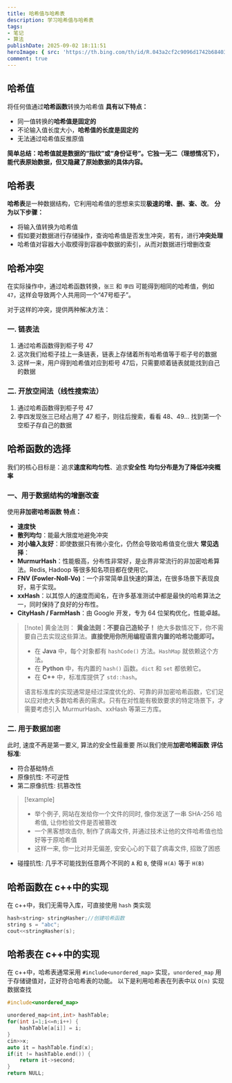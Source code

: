 ```yaml
---
title: 哈希值与哈希表
description: 学习哈希值与哈希表
tags:
- 笔记
- 算法
publishDate: 2025-09-02 18:11:51
heroImage: { src: 'https://th.bing.com/th/id/R.043a2cf2c9096d1742b6840347ef24db?rik=3gvXArgyxhvvOQ&riu=http%3a%2f%2fpic.baike.soso.com%2fp%2f20140127%2f20140127170337-1131872964.jpg&ehk=CTCzw36%2fa0tUeqFiGr9K%2btUfGd%2bpfnBQC441FicmFj0%3d&risl=&pid=ImgRaw&r=0', inferSize: true }
comment: true
---
```


## 哈希值
将任何值通过**哈希函数**转换为哈希值
**具有以下特点：**
- 同一值转换的**哈希值是固定的**
- 不论输入值长度大小，**哈希值的长度是固定的**
- 无法通过哈希值反推原值

**简单总结：哈希值就是数据的“指纹”或“身份证号”。它独一无二（理想情况下），能代表原始数据，但又隐藏了原始数据的具体内容。**
## 哈希表
**哈希表**是一种数据结构，它利用哈希值的思想来实现**极速的增、删、查、改**。
**分为以下步骤：**
- 将输入值转换为哈希值
- 假如要对数据进行存储操作，查询哈希值是否发生冲突，若有，进行**冲突处理**
- 哈希值对容器大小取模得到容器中数据的索引，从而对数据进行增删改查
## 哈希冲突
在实际操作中，通过哈希函数转换，`张三` 和 `李四` 可能得到相同的哈希值，例如 `47`，这样会导致两个人共用同一个“47号柜子”。

对于这样的冲突，提供两种解决方法：
### 一. 链表法
1. 通过哈希函数得到柜子号 47
2. 这次我们给柜子挂上一条链表，链表上存储着所有哈希值等于柜子号的数据
3. 这样一来，用户得到哈希值对应到柜号 47后，只需要顺着链表就能找到自己的数据
### 二. 开放空间法（线性搜索法）
1. 通过哈希函数得到柜子号 47
2. 李四发现张三已经占用了 47 柜子，则往后搜索，看看 48、49... 找到第一个空柜子存自己的数据

## 哈希函数的选择
我们的核心目标是：追求**速度和均匀性**、追求**安全性**
**均匀分布是为了降低冲突概率** 
### 一、用于数据结构的增删改查
使用**非加密哈希函数**
**特点：**
- **速度快**
- **散列均匀**：能最大限度地避免冲突
- **对小输入友好**：即使数据只有微小变化，仍然会导致哈希值变化很大
**常见选择**：
- **MurmurHash**：性能极高，分布性非常好，是业界非常流行的非加密哈希算法。Redis, Hadoop 等很多知名项目都在使用它。
- **FNV (Fowler-Noll-Vo)**：一个非常简单且快速的算法，在很多场景下表现良好，易于实现。
- **xxHash**：以其惊人的速度而闻名，在许多基准测试中都是最快的哈希算法之一，同时保持了良好的分布性。
- **CityHash / FarmHash**：由 Google 开发，专为 64 位架构优化，性能卓越。

> [!note] 黄金法则：
> **黄金法则：不要自己造轮子！**
绝大多数情况下，你不需要自己去实现这些算法。**直接使用你所用编程语言内置的哈希功能即可。**
> - 在 **Java** 中，每个对象都有 `hashCode()` 方法。`HashMap` 就依赖这个方法。
> - 在 **Python** 中，有内置的 `hash()` 函数。`dict` 和 `set` 都依赖它。
> - 在 **C++** 中，标准库提供了 `std::hash`。
> 
> 语言标准库的实现通常是经过深度优化的、可靠的非加密哈希函数，它们足以应对绝大多数哈希表的需求。只有在对性能有极致要求的特定场景下，才需要考虑引入 MurmurHash、xxHash 等第三方库。

### 二. 用于数据加密
此时, 速度不再是第一要义, 算法的安全性最重要
所以我们使用**加密哈稀函数**
**评估标准**:
- 符合基础特点
- 原像抗性: 不可逆性
- 第二原像抗性: 抗篡改性
> [!example]
> - 举个例子, 网站在发给你一个文件的同时, 像你发送了一串 SHA-256 哈希值, 让你检验文件是否被篡改
> - 一个黑客想攻击你, 制作了病毒文件, 并通过技术让他的文件哈希值也恰好等于原哈希值
> - 这样一来, 你一比对并无偏差, 安安心心的下载了病毒文件, 招致了困惑 
- 碰撞抗性: 几乎不可能找到任意两个不同的 `A` 和 `B`, 使得 `H(A)` 等于 `H(B)`
## 哈希函数在 c++中的实现
在 c++中，我们无需导入库，可直接使用 `hash` 类实现
```cpp
hash<string> stringHasher;//创建哈希函数
string s = "abc";
cout<<stringHasher(s);
```
## 哈希表在 c++中的实现
在 c++中，哈希表通常采用 `#include<unordered_map>` 实现，`unordered_map` 用于存储键值对，正好符合哈希表的功能。
以下是利用哈希表在列表中以 `O(n)` 实现数据查找
```cpp
#include<unordered_map>

unordered_map<int,int> hashTable;
for(int i=1;i<=n;i++) {
	hashTable[a[i]] = i;
}
cin>>x;
auto it = hashTable.find(x);
if(it != hashTable.end()) {
	return it->second;
}
return NULL;
```
